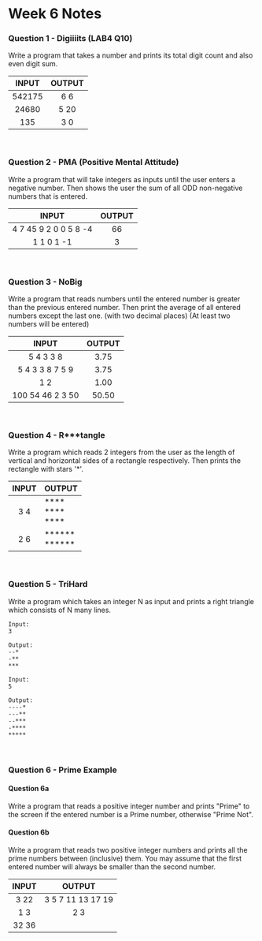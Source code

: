 # Week 6 Notes


### Question 1 - Digiiiits (LAB4 Q10)

Write a program that takes a number and prints its total digit count and also even digit sum.

|  INPUT  |  OUTPUT |
|:-------:|:-------:|
| 542175 | 6 6 |
| 24680 | 5 20 |
| 135 | 3 0 |

<br />


### Question 2 - PMA (Positive Mental Attitude)

Write a program that will take integers as inputs until the user enters a negative number. Then shows the user the sum of all ODD non-negative numbers that is entered.

|  INPUT  |  OUTPUT |
|:-------:|:-------:|
| 4 7 45 9 2 0 0 5 8 -4  | 66 |
| 1 1 0 1 -1 | 3 |

<br />

### Question 3 - NoBig

Write a program that reads numbers until the entered number is greater than the previous entered number. Then print the average of all entered numbers except the last one. (with two decimal places) (At least two numbers will be entered)

|  INPUT  |  OUTPUT |
|:-------:|:-------:|
| 5 4 3 3 8 | 3.75 |
| 5 4 3 3 8 7 5 9 | 3.75 |
| 1 2 | 1.00 |
| 100 54 46 2 3 50| 50.50 |

<br />



### Question 4 - R\*\*\*tangle

Write a program which reads 2 integers from the user as the length of vertical and horizontal sides of a rectangle respectively. Then prints the rectangle with stars '\*'.

|  INPUT  |  OUTPUT |
|:-------:|-------|
| 3 4     | \*\*\*\* <br> \*\*\*\* <br> \*\*\*\* |
| 2 6     | \*\*\*\*\*\* <br> \*\*\*\*\*\* |

<br />

### Question 5 - TriHard

Write a program which takes an integer N as input and prints a right triangle which consists of N many lines.


```
Input:
3

Output:
--*
-**
***

Input:
5

Output:
----*
---**
--***
-****
*****
```

<br />

### Question 6 - Prime Example

#### Question 6a
Write a  program that reads a positive integer number and prints "Prime" to the screen if the entered number is a Prime number, otherwise "Prime Not".

#### Question 6b
Write a  program that reads two positive integer numbers and prints all the prime numbers between (inclusive) them. You may assume that the first entered number will always be smaller than the second number.

|  INPUT  |  OUTPUT |
|:-------:|:-------:|
| 3 22 | 3 5 7 11 13 17 19 |
| 1 3  | 2 3 |
| 32 36 | |